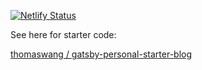 [![Netlify Status](https://api.netlify.com/api/v1/badges/0643e551-0fef-4f57-9d3c-29d576f3e06c/deploy-status)](https://app.netlify.com/sites/gatsby-personal-starter-blog/deploys)


See here for starter code:

[ thomaswang / gatsby-personal-starter-blog ](https://github.com/thomaswang/gatsby-personal-starter-blog)
